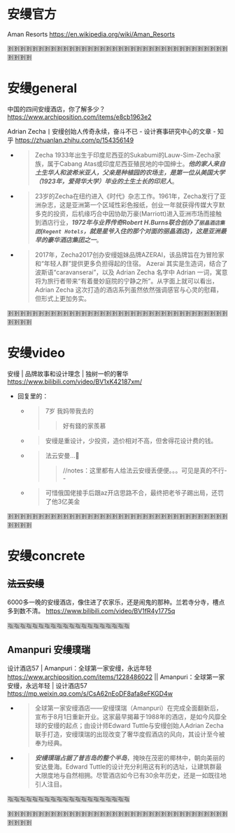 
# 安缦官方

Aman Resorts https://en.wikipedia.org/wiki/Aman_Resorts

:u5272::u5272::u5272::u5272::u5272::u5272::u5272::u5272::u5272::u5272::u5272::u5272::u5272::u5272::u5272::u5272::u5272::u5272::u5272::u5272::u5272::u5272::u5272::u5272::u5272::u5272::u5272::u5272::u5272::u5272::u5272::u5272::u5272::u5272::u5272::u5272::u5272::u5272::u5272::u5272:

# 安缦general

中国的四间安缦酒店，你了解多少？ https://www.archiposition.com/items/e8cb1963e2

Adrian Zecha丨安缦创始人传奇永续，奋斗不已 - 设计赛事研究中心的文章 - 知乎 https://zhuanlan.zhihu.com/p/154356149
- > Zecha 1933年出生于印度尼西亚的Sukabumi的Lauw-Sim-Zecha家族，属于Cabang Atas或印度尼西亚殖民地的中国绅士。***他的家人来自土生华人和波希米亚人，父亲是种植园的农场主，是第一位从美国大学（1923年，爱荷华大学）毕业的土生土长的印尼人***。
- > 23岁的Zecha在纽约进入《时代》杂志工作。1961年，Zecha发行了亚洲杂志，这是亚洲第一个区域性彩色报纸，创业一年就获得传媒大亨默多克的投资，后机缘巧合中因协助万豪(Marriott)进入亚洲市场而接触到酒店行业，***1972年与业界传奇Robert H.Burns联合创办了`丽晶酒店集团`(`Regent Hotels`，就是星爷入住的那个对面的丽晶酒店)，这是亚洲最早的豪华酒店集团之一***。
- > 2017年，Zecha2017创办安缦姐妹品牌AZERAI，该品牌旨在为冒险家和“年轻人群”提供更多负担得起的住宿。 Azerai 其实是生造词，结合了波斯语“caravanserai”，以及 Adrian Zecha 名字中 Adrian 一词，寓意将为旅行者带来“有着曼妙庭院的宁静之所”。从字面上就可以看出，Adrian Zecha 这次打造的酒店系列虽然依然强调感官与心灵的慰藉，但形式上更加务实。

:u5272::u5272::u5272::u5272::u5272::u5272::u5272::u5272::u5272::u5272::u5272::u5272::u5272::u5272::u5272::u5272::u5272::u5272::u5272::u5272::u5272::u5272::u5272::u5272::u5272::u5272::u5272::u5272::u5272::u5272::u5272::u5272::u5272::u5272::u5272::u5272::u5272::u5272::u5272::u5272:

# 安缦video

安缦 | 品牌故事和设计理念 | 独树一帜的奢华 https://www.bilibili.com/video/BV1xK42187xm/
- 回复里的：
  * > 7岁 我妈带我去的
    >> 好有錢的家羨慕
  * > 安缦是重设计，少投资，造价相对不高，但舍得花设计费的钱。
  * > 法云安曼…💩
    >> //notes：这里都有人给法云安缦丢便便。。。可见是真的不行- -
  * > 可惜俄国佬接手后跟az开店思路不合，最终把老爷子踢出局，还罚了他3亿美金

:u5272::u5272::u5272::u5272::u5272::u5272::u5272::u5272::u5272::u5272::u5272::u5272::u5272::u5272::u5272::u5272::u5272::u5272::u5272::u5272::u5272::u5272::u5272::u5272::u5272::u5272::u5272::u5272::u5272::u5272::u5272::u5272::u5272::u5272::u5272::u5272::u5272::u5272::u5272::u5272:

# 安缦concrete

## ~~法云安缦~~

6000多一晚的安缦酒店，像住进了农家乐，还是闹鬼的那种。兰若寺分寺，槽点多到数不清。 https://www.bilibili.com/video/BV1fR4y1775q

:u6307::u6307::u6307::u6307::u6307::u6307::u6307::u6307::u6307::u6307::u6307::u6307::u6307::u6307::u6307::u6307::u6307::u6307::u6307::u6307:

## Amanpuri 安缦璞瑞

设计酒店57 | Amanpuri：全球第一家安缦，永远年轻 https://www.archiposition.com/items/1228486022 || Amanpuri：全球第一家安缦，永远年轻 | 设计酒店57 https://mp.weixin.qq.com/s/CsA62nEoDF8afa8eFKGD4w
- > 全球第一家安缦酒店——安缦璞瑞（Amanpuri）在完成全面翻新后，宣布于8月1日重新开业。这家最早揭幕于1988年的酒店，是如今风靡全球的安缦的起点；由设计师Edward Tuttle与安缦创始人Adrian Zecha联手打造，安缦璞瑞的出现改变了奢华度假酒店的风向，其设计至今被奉为经典。
- > ***安缦璞瑞占据了普吉岛的整个半岛***，掩映在茂密的椰林中，朝向美丽的安达曼海。Edward Tuttle的设计充分利用这有利的选址，让建筑群最大限度地与自然相拥。尽管酒店如今已有30余年历史，还是一如既往地引人注目。

:u6307::u6307::u6307::u6307::u6307::u6307::u6307::u6307::u6307::u6307::u6307::u6307::u6307::u6307::u6307::u6307::u6307::u6307::u6307::u6307:

:u5272::u5272::u5272::u5272::u5272::u5272::u5272::u5272::u5272::u5272::u5272::u5272::u5272::u5272::u5272::u5272::u5272::u5272::u5272::u5272::u5272::u5272::u5272::u5272::u5272::u5272::u5272::u5272::u5272::u5272::u5272::u5272::u5272::u5272::u5272::u5272::u5272::u5272::u5272::u5272:
